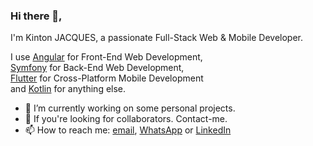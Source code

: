 ### Hi there 👋,
I'm Kinton JACQUES, a passionate Full-Stack Web & Mobile Developer.

I use [Angular](https://angular.io/) for Front-End Web Development,\
[Symfony](https://symfony.com/) for Back-End Web Development,\
[Flutter](https://flutter.dev/) for Cross-Platform Mobile Development\
and [Kotlin](https://kotlinlang.org/) for anything else.

- 🔭 I’m currently working on some personal projects.
- 👯 If you're looking for collaborators. Contact-me.
- 📫 How to reach me: [email](mailto:kinton.jacques@kintechaiti.com), [WhatsApp](https://wa.me/50931805944?text=Hey) or [LinkedIn](https://www.linkedin.com/in/kinton-jacques/)
<!--
**KintonJACQUES/KintonJACQUES** is a ✨ _special_ ✨ repository because its `README.md` (this file) appears on your GitHub profile.

Here are some ideas to get you started:

- 🔭 I’m currently working on ...
- 🌱 I’m currently learning ...
- 👯 I’m looking to collaborate on ...
- 🤔 I’m looking for help with ...
- 💬 Ask me about ...
- 📫 How to reach me: ...
- 😄 Pronouns: ...
- ⚡ Fun fact: ...
-->
